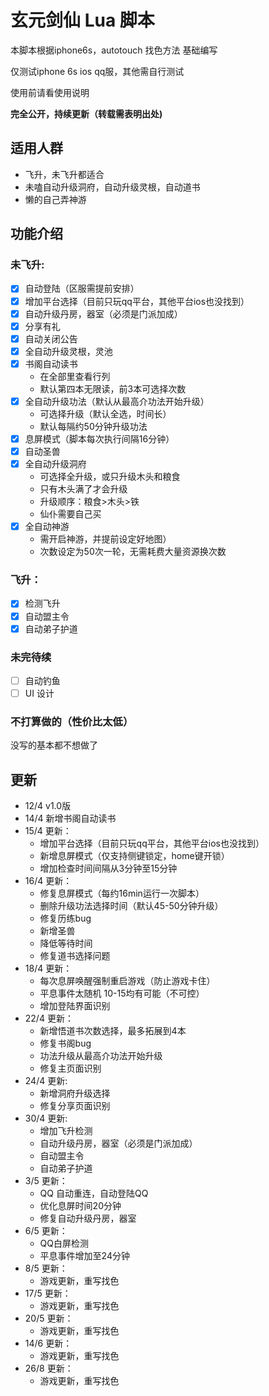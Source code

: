 # 玄元剑仙 Lua 脚本
本脚本根据iphone6s，autotouch 找色方法 基础编写

仅测试iphone 6s ios qq服，其他需自行测试

使用前请看使用说明

**完全公开，持续更新（转载需表明出处)**

## 适用人群
* 飞升，未飞升都适合
* 未嗑自动升级洞府，自动升级灵根，自动道书
* 懒的自己弄神游


## 功能介绍

### 未飞升:
- [x] 自动登陆（区服需提前安排）
- [x] 增加平台选择（目前只玩qq平台，其他平台ios也没找到）
- [x] 自动升级丹房，器室（必须是门派加成）
- [x] 分享有礼
- [x] 自动关闭公告
- [x] 全自动升级灵根，灵池
- [x] 书阁自动读书
  * 在全部里查看行列
  * 默认第四本无限读，前3本可选择次数    
- [x] 全自动升级功法（默认从最高介功法开始升级）
  * 可选择升级（默认全选，时间长）
  * 默认每隔约50分钟升级功法
- [x] 息屏模式（脚本每次执行间隔16分钟）
- [x] 自动圣兽
- [x] 全自动升级洞府
  * 可选择全升级，或只升级木头和粮食
  * 只有木头满了才会升级
  * 升级顺序：粮食>木头>铁
  * 仙仆需要自己买
- [x] 全自动神游
  * 需开启神游，并提前设定好地图）
  * 次数设定为50次一轮，无需耗费大量资源换次数
### 飞升：
- [x] 检测飞升
- [x] 自动盟主令
- [x] 自动弟子护道

### 未完待续
- [ ] 自动钓鱼
- [ ] UI 设计

### 不打算做的（性价比太低）
没写的基本都不想做了


## 更新
* 12/4 v1.0版
* 14/4 新增书阁自动读书
* 15/4 更新： 
    * 增加平台选择（目前只玩qq平台，其他平台ios也没找到）
    * 新增息屏模式（仅支持侧键锁定，home键开锁）
    * 增加检查时间间隔从3分钟至15分钟
* 16/4 更新：
    * 修复息屏模式（每约16min运行一次脚本）
    * 删除升级功法选择时间（默认45-50分钟升级）
    * 修复历练bug
    * 新增圣兽
    * 降低等待时间
    * 修复道书选择问题
* 18/4 更新：
    * 每次息屏唤醒强制重启游戏（防止游戏卡住）
    * 平息事件太随机 10-15均有可能（不可控）
    * 增加登陆界面识别
* 22/4 更新：
    * 新增悟道书次数选择，最多拓展到4本
    * 修复书阁bug
    * 功法升级从最高介功法开始升级
    * 修复主页面识别
* 24/4 更新:
    * 新增洞府升级选择
    * 修复分享页面识别 
* 30/4 更新:
    * 增加飞升检测
    * 自动升级丹房，器室（必须是门派加成）
    * 自动盟主令
    * 自动弟子护道
* 3/5 更新：
    * QQ 自动重连，自动登陆QQ
    * 优化息屏时间20分钟
    * 修复自动升级丹房，器室
* 6/5 更新：
    * QQ白屏检测
    * 平息事件增加至24分钟
* 8/5 更新：
    * 游戏更新，重写找色
* 17/5 更新：
    * 游戏更新，重写找色
* 20/5 更新：
    * 游戏更新，重写找色
* 14/6 更新：
    * 游戏更新，重写找色
* 26/8 更新：
    * 游戏更新，重写找色